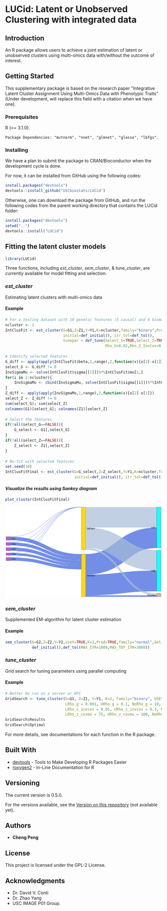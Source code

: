LUCid: Latent or Unobserved Clustering with integrated data
================

Introduction
------------

An R package allows users to achieve a joint estimation of latent or unobserved clusters using multi-omics data with/without the outcome of interest.

Getting Started
---------------

This supplementary package is based on the research paper "Integrative Latent Cluster Assignment Using Multi-Omics Data with Phenotypic Traits" (Under development, will replace this field with a citation when we have one).

### Prerequisites

R (&gt;= 3.1.0).

    Package Dependencies: "mvtnorm", "nnet", "glmnet", "glasso", "lbfgs".

### Installing

We have a plan to submit the package to CRAN/Bioconductor when the development cycle is done.

For now, it can be installed from GitHub using the following codes:

``` r
install.packages("devtools")
devtools::install_github("USCbiostats/LUCid")
```

Otherwise, one can download the package from GitHub, and run the following codes from the parent working directory that contains the LUCid folder:

``` r
install.packages("devtools")
setwd("..")
devtools::install("LUCid")
```

Fitting the latent cluster models
---------------------------------

``` r
library(LUCid)
```

Three functions, including *est\_cluster*, *sem\_cluster*, & *tune\_cluster*, are currently available for model fitting and selection.

### *est\_cluster*

Estimating latent clusters with multi-omics data

#### Example

``` r
# For a testing dataset with 10 genetic features (5 causal) and 4 biomarkers (2 causal)
ncluster <- 2
IntClusFit <- est_cluster(G=G1,Z=Z1,Y=Y1,K=ncluster,family="binary",Pred=TRUE,
                          initial=def_initial(), itr_tol=def_tol(),
                          tunepar = def_tune(Select_G=TRUE,Select_Z=TRUE,
                                             Rho_G=0.02,Rho_Z_InvCov=0.1,Rho_Z_CovMu=93))

# Identify selected features
G_diff <- apply(apply(IntClusFit$beta,2,range),2,function(x){x[2]-x[1]})[-1]
select_G <- G_diff != 0
InvSigmaMu <- solve(IntClusFit$sigma[[1]])%*%IntClusFit$mu[1,]
for(i in 2:ncluster){
    InvSigmaMu <- cbind(InvSigmaMu, solve(IntClusFit$sigma[[i]])%*%IntClusFit$mu[i,])
}
Z_diff <- apply(apply(InvSigmaMu,1,range),2,function(x){x[2]-x[1]})
select_Z <- Z_diff != 0
sum(select_G); sum(select_Z)
colnames(G1)[select_G]; colnames(Z1)[select_Z]

# Select the features
if(!all(select_G==FALSE)){
    G_select <- G1[,select_G]
}
if(!all(select_Z==FALSE)){
    Z_select <- Z1[,select_Z]
}

# Re-fit with selected features
set.seed(10)
IntClusFitFinal <- est_cluster(G=G_select,Z=Z_select,Y=Y1,K=ncluster,family="binary",Pred=TRUE,
                               initial=def_initial(), itr_tol=def_tol(), tunepar = def_tune())
```

#### *Visualize the results using Sankey diagram*

``` r
plot_cluster(IntClusFitFinal)
```

![](README_files/figure-markdown_github/Sankey1.png)

### *sem\_cluster*

Supplemented EM-algorithm for latent cluster estimation

#### Example

``` r
sem_cluster(G=G2,Z=Z2,Y=Y2,useY=TRUE,K=2,Pred=TRUE,family="normal",Get_SE=TRUE,
            def_initial(),def_tol(MAX_ITR=1000,MAX_TOT_ITR=3000))
```

### *tune\_cluster*

Grid search for tuning parameters using parallel computing

#### Example

``` r
# Better be run on a server or HPC
GridSearch <- tune_cluster(G=G1, Z=Z1, Y=Y1, K=2, Family="binary", USEY = TRUE,
                           LRho_g = 0.001, URho_g = 0.1, NoRho_g = 10,
                           LRho_z_invcov = 0.05, URho_z_invcov = 0.3, NoRho_z_invcov = 6,
                           LRho_z_covmu = 75, URho_z_covmu = 100, NoRho_z_covmu = 6)
GridSearch$Results
GridSearch$Optimal
```

For more details, see documentations for each function in the R package.

Built With
----------

-   [devtools](https://cran.r-project.org/web/packages/devtools/index.html) - Tools to Make Developing R Packages Easier
-   [roxygen2](https://cran.r-project.org/web/packages/roxygen2/index.html) - In-Line Documentation for R

Versioning
----------

The current version is 0.5.0.

For the versions available, see the [Version on this repository](https://github.com/your/project/Version) (not available yet).

Authors
-------

-   **Cheng Peng**

License
-------

This project is licensed under the GPL-2 License.

Acknowledgments
---------------

-   Dr. David V. Conti
-   Dr. Zhao Yang
-   USC IMAGE P01 Group.
